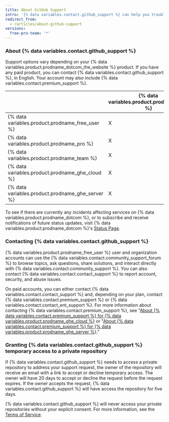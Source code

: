 ```yaml
---
title: About GitHub Support
intro: '{% data variables.contact.github_support %} can help you troubleshoot issues you run into while using {% data variables.product.prodname_dotcom %}.'
redirect_from:
  - /articles/about-github-support
versions:
  free-pro-team: '*'
---
```


### About {% data variables.contact.github_support %}

Support options vary depending on your {% data variables.product.prodname_dotcom_the_website %} product. If you have any paid product, you can contact {% data variables.contact.github_support %}, in English. Your account may also include {% data variables.contact.premium_support %}.

|                                                        | {% data variables.product.prodname_gcf %} | Standard support | Premium support |
| ------------------------------------------------------ | ---------------------------------------------- | ---------------- | --------------- |
| {% data variables.product.prodname_free_user %} | X                                              |                  |                 |
| {% data variables.product.prodname_pro %}         | X                                              | X                |                 |
| {% data variables.product.prodname_team %}        | X                                              | X                |                 |
| {% data variables.product.prodname_ghe_cloud %} | X                                              | X                | X               |
| {% data variables.product.prodname_ghe_server %} | X                                              | X                | X               |

To see if there are currently any incidents affecting services on {% data variables.product.prodname_dotcom %}, or to subscribe and receive notifications of future status updates, visit {% data variables.product.prodname_dotcom %}'s [Status Page](https://www.githubstatus.com/).

### Contacting {% data variables.contact.github_support %}

{% data variables.product.prodname_free_user %} user and organization accounts can use the {% data variables.contact.community_support_forum %} to browse topics, ask questions, share solutions, and interact directly with {% data variables.contact.community_support %}. You can also contact {% data variables.contact.contact_support %} to report account, security, and abuse issues.

On paid accounts, you can either contact {% data variables.contact.contact_support %} and, depending on your plan, contact {% data variables.contact.premium_support %} or {% data variables.contact.contact_ent_support %}. For more information about contacting {% data variables.contact.premium_support %}, see "[About {% data variables.contact.premium_support %} for {% data variables.product.prodname_ghe_cloud %}](/articles/about-github-premium-support-for-github-enterprise-cloud) or "[About {% data variables.contact.premium_support %} for {% data variables.product.prodname_ghe_server %}](/enterprise/admin/enterprise-support/about-github-premium-support-for-github-enterprise)."

### Granting {% data variables.contact.github_support %} temporary access to a private repository

If {% data variables.contact.github_support %} needs to access a private repository to address your support request, the owner of the repository will receive an email with a link to accept or decline temporary access. The owner will have 20 days to accept or decline the request before the request expires. If the owner accepts the request, {% data variables.contact.github_support %} will have access the repository for five days.

{% data variables.contact.github_support %} will never access your private repositories without your explicit consent. For more information, see the [Terms of Service](/articles/github-terms-of-service#3-access).
